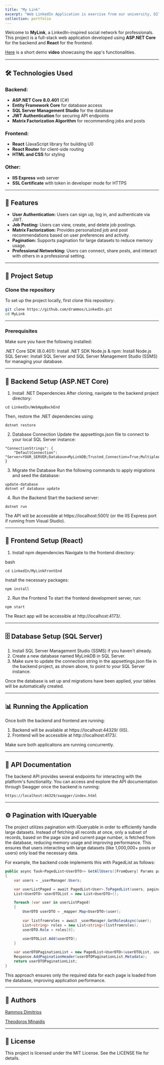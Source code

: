 ```yaml
---
title: "My Link"
excerpt: "Web LinkedIn Application is exercise from our university, DIT - University of Athens.<br/><img src='/images/mylink-background.png'>"
collection: portfolio
---
```



Welcome to **MyLink**, a LinkedIn-inspired social network for professionals. This project is a full-stack web application developed using **ASP.NET Core** for the backend and **React** for the frontend.

[Ηere](https://www.linkedin.com/posts/dimitrisrammos_csharp-dotnet-aspnetcore-activity-7246869870447869954-Apju?utm_source=share&utm_medium=member_desktop) is a short demo 𝐯𝐢𝐝𝐞𝐨 showcasing the app's functionalities.

---

## 🛠️ Technologies Used 

### Backend:
- **ASP.NET Core 8.0.401** (C#)
- **Entity Framework Core** for database access
- **SQL Server Management Studio** for the database
- **JWT Authentication** for securing API endpoints
- **Matrix Factorization Algorithm** for recommending jobs and posts

### Frontend:
- **React** (JavaScript library for building UI)
- **React Router** for client-side routing
- **HTML and CSS** for styling

### Other:
- **IIS Express** web server
- **SSL Certificate** with token in developer mode for HTTPS

---

## 📑 Features

- **User Authentication:** Users can sign up, log in, and authenticate via JWT.
- **Job Posting:** Users can view, create, and delete job postings.
- **Matrix Factorization:** Provides personalized job and post recommendations based on user preferences and activity.
- **Pagination:** Supports pagination for large datasets to reduce memory usage.
- **Professional Networking:** Users can connect, share posts, and interact with others in a professional setting.

---



## 🚀 Project Setup

### Clone the repository

To set up the project locally, first clone this repository:

```bash
git clone https://github.com/drammos/LinkedIn.git
cd MyLink
```

---

### Prerequisites
Make sure you have the following installed:

.NET Core SDK (8.0.401): Install .NET SDK
Node.js & npm: Install Node.js
SQL Server: Install SQL Server and SQL Server Management Studio (SSMS) for managing your database.

---

## 🔧 Backend Setup (ASP.NET Core)
1. Install .NET Dependencies
After cloning, navigate to the backend project directory:

```
cd LinkedIn/WebAppBackEnd
```

Then, restore the .NET dependencies using:

```
dotnet restore
```


2. Database Connection
Update the appsettings.json file to connect to your local SQL Server instance:

```
"ConnectionStrings": {
    "DefaultConnection": "Server=YOUR_SERVER;Database=MyLinkDB;Trusted_Connection=True;MultipleActiveResultSets=true"
}
```


3. Migrate the Database
Run the following commands to apply migrations and seed the database:

```
update-database
dotnet ef database update
```


4. Run the Backend
Start the backend server:

```
dotnet run
```

The API will be accessible at https://localhost:5001/ (or the IIS Express port if running from Visual Studio).

---

## 🎨 Frontend Setup (React)
1. Install npm dependencies
Navigate to the frontend directory:

bash
```
cd LinkedIn/MyLinkFrontEnd
```

Install the necessary packages:
```
npm install
```

2. Run the Frontend
To start the frontend development server, run:

```
npm start
```
The React app will be accessible at http://localhost:4173/.

---

## 🗄️ Database Setup (SQL Server)
1. Install SQL Server Management Studio (SSMS) if you haven't already.
2. Create a new database named MyLinkDB in SQL Server.
3. Make sure to update the connection string in the appsettings.json file in the backend project, as shown above, to point to your SQL Server instance.

Once the database is set up and migrations have been applied, your tables will be automatically created.

---

## 📊 Running the Application
Once both the backend and frontend are running:

1. Backend will be available at https://localhost:44329/ (IIS).
2. Frontend will be accessible at http://localhost:4173/.

Make sure both applications are running concurrently.

---

## 📜 API Documentation
The backend API provides several endpoints for interacting with the platform's functionality. You can access and explore the API documentation through Swagger once the backend is running:

```
https://localhost:44329/swagger/index.html
```

---

## ⚙️ Pagination with IQueryable
The project utilizes pagination with IQueryable in order to efficiently handle large datasets. Instead of fetching all records at once, only a subset of records, based on the page size and current page number, is fetched from the database, reducing memory usage and improving performance. This ensures that users interacting with large datasets (like 1,000,000+ posts or users) only load the necessary data.

For example, the backend code implements this with PagedList<T> as follows:


```csharp
public async Task<PagedList<UserDTO>> GetAllUsers([FromQuery] Params paginationParams)
{
    var users = _userManager.Users;

    var userListPaged = await PagedList<User>.ToPagedList(users, paginationParams.PageNumber, paginationParams.PageSize);
    List<UserDTO> userDTOList = new List<UserDTO>();

    foreach (var user in userListPaged)
    {
        UserDTO userDTO = _mapper.Map<UserDTO>(user);
        
        var listfromroles = await _userManager.GetRolesAsync(user);
        List<string> roles = new List<string>(listfromroles);
        userDTO.Role = roles[0];
        
        userDTOList.Add(userDTO);
    }

    var userDTOPaginationList = new PagedList<UserDTO>(userDTOList, userListPaged.Metadata.TotalCount, userListPaged.Metadata.CurrentPage, userListPaged.Metadata.PageSize);
    Response.AddPaginationHeader(userDTOPaginationList.Metadata);
    return userDTOPaginationList;
}

```

This approach ensures only the required data for each page is loaded from the database, improving application performance.

---

## 👤 Authors
[Rammos Dimitrios](https://github.com/drammos)

[Theodoros Minaidis](https://github.com/tminaidis9)

---

## 📄 License
This project is licensed under the MIT License. See the LICENSE file for details.